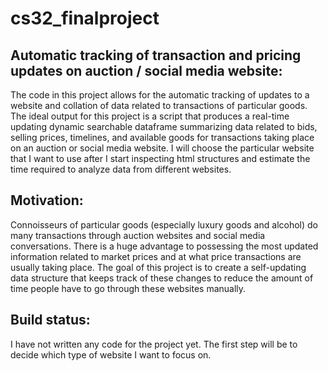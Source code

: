 # cs32_finalproject

## Automatic tracking of transaction and pricing updates on auction / social media website:

The code in this project allows for the automatic tracking of updates to a website and collation of data related to transactions of particular goods. The ideal output for this project is a script that produces a real-time updating dynamic searchable dataframe summarizing data related to bids, selling prices, timelines, and available goods for transactions taking place on an auction or social media website. I will choose the particular website that I want to use after I start inspecting html structures and estimate the time required to analyze data from different websites. 

## Motivation:
Connoisseurs of particular goods (especially luxury goods and alcohol) do many transactions through auction websites and social media conversations. There is a huge advantage to possessing the most updated information related to market prices and at what price transactions are usually taking place. The goal of this project is to create a self-updating data structure that keeps track of these changes to reduce the amount of time people have to go through these websites manually. 

## Build status: 
I have not written any code for the project yet. The first step will be to decide which type of website I want to focus on. 

